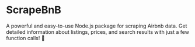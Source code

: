 # ScrapeBnB
 A powerful and easy-to-use Node.js package for scraping Airbnb data. Get detailed information about listings, prices, and search results with just a few function calls! 🚀
